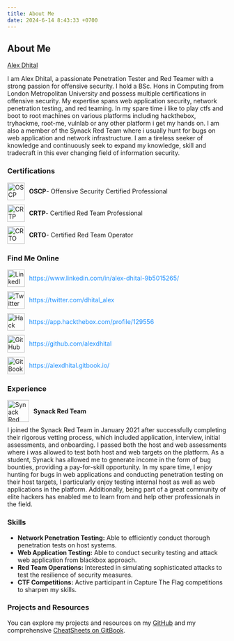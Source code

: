 ```yaml
---
title: About Me
date: 2024-6-14 8:43:33 +0700
---
```

## About Me

[Alex Dhital](https://www.linkedin.com/in/alex-dhital-9b5015265/)

I am Alex Dhital, a passionate Penetration Tester and Red Teamer with a strong passion for offensive security. I hold a BSc. Hons in Computing from London Metropolitan University and possess multiple certifications in offensive security. My expertise spans web application security, network penetration testing, and red teaming. In my spare time i like to play ctfs and boot to root machines on various platforms including hackthebox, tryhackme, root-me, vulnlab or any other platform i get my hands on. I am also a member of the Synack Red Team where i usually hunt for bugs on web application and network infrastructure. I am a tireless seeker of knowledge and continuously seek to expand my knowledge, skill and tradecraft in this ever changing field of information security.

### Certifications

<div style="display: flex; align-items: center;">
    <img src="https://i.ibb.co/0fjy6Vf/image.png" alt="OSCP Logo" width="40" style="vertical-align:middle; margin-right: 10px;"/> 
    <strong>OSCP</strong> - Offensive Security Certified Professional
</div>
<div style="display: flex; align-items: center; margin-top: 10px;">
    <img src="https://miro.medium.com/v2/resize:fit:1358/0*rg8hS7P0GClS7JMP.png" alt="CRTP Logo" width="40" style="vertical-align:middle; margin-right: 10px;"/> 
    <strong>CRTP</strong> - Certified Red Team Professional
</div>
<div style="display: flex; align-items: center; margin-top: 10px;">
    <img src="https://miro.medium.com/v2/resize:fit:400/1*otiV9Az7L0Xtw3w-tsYa4w.png" alt="CRTO Logo" width="40" style="vertical-align:middle; margin-right: 10px;"/> 
    <strong>CRTO</strong> - Certified Red Team Operator
</div>

### Find Me Online

<div style="margin-top: 10px;">
    <div style="display: flex; align-items: center; margin-bottom: 10px;">
        <img src="https://i.ibb.co/9nHS5FF/icons8-linkedin-48.png" alt="LinkedIn" width="40" style="margin-right: 10px;"/>
        <a href="https://www.linkedin.com/in/alex-dhital-9b5015265/" style="text-decoration: none; color: #1e90ff;">
            https://www.linkedin.com/in/alex-dhital-9b5015265/
        </a>
    </div>
    <div style="display: flex; align-items: center; margin-bottom: 10px;">
        <img src="https://i.ibb.co/3vHqv6T/icons8-twitter-48.png" alt="Twitter" width="40" style="margin-right: 10px;"/>
        <a href="https://twitter.com/dhital_alex" style="text-decoration: none; color: #1e90ff;">
            https://twitter.com/dhital_alex
        </a>
    </div>
    <div style="display: flex; align-items: center; margin-bottom: 10px;">
        <img src="https://i.ibb.co/c2rvmGC/hack-the-box-256x256.png" alt="Hack The Box" width="40" style="margin-right: 10px;"/>
        <a href="https://app.hackthebox.com/profile/129556" style="text-decoration: none; color: #1e90ff;">
            https://app.hackthebox.com/profile/129556
        </a>
    </div>
    <div style="display: flex; align-items: center; margin-bottom: 10px;">
        <img src="https://i.ibb.co/tD67HRt/icons8-github-30.png" alt="GitHub" width="40" style="margin-right: 10px;"/>
        <a href="https://github.com/alexdhital" style="text-decoration: none; color: #1e90ff;">
            https://github.com/alexdhital
        </a>
    </div>
    <div style="display: flex; align-items: center; margin-bottom: 10px;">
        <img src="https://i.ibb.co/jMbJzQP/62e404273667aecb3e989a90.png" alt="GitBook" width="40" style="margin-right: 10px;"/>
        <a href="https://alexdhital.gitbook.io/" style="text-decoration: none; color: #1e90ff;">
            https://alexdhital.gitbook.io/
        </a>
    </div>
</div>

### Experience

<div style="display: flex; align-items: center; margin-top: 10px;">
    <img src="https://pbs.twimg.com/profile_images/1646266203961434112/RaNqQv9K_400x400.jpg" alt="Synack Red Team" width="50" height="50" style="margin-right: 10px;"/>
    <strong>Synack Red Team</strong>
</div>
<p style="margin-top: 10px;">
    I joined the Synack Red Team in January 2021 after successfully completing  their rigorous vetting process, which included application, interview, initial assessments, and onboarding. I passed both the host and web assessments where i was allowed to test both host and web targets on the platform. As a student, Synack has allowed me to generate income in the form of bug bounties, providing a pay-for-skill opportunity. In my spare time, I enjoy hunting for bugs in web applications and conducting penetration testing on their host targets, I particularly enjoy testing internal host as well as web applications in the platform. Additionally, being part of a great community of elite hackers has enabled me to learn from and help other professionals in the field.
</p>

### Skills

- **Network Penetration Testing:** Able to efficiently conduct thorough penetration tests on host systems.
- **Web Application Testing:** Able to conduct security testing and attack web application from blackbox approach.
- **Red Team Operations:** Interested in simulating sophisticated attacks to test the resilience of security measures.
- **CTF Competitions:** Active participant in Capture The Flag competitions to sharpen my skills.

### Projects and Resources

You can explore my projects and resources on my [GitHub](https://github.com/alexdhital) and my comprehensive [CheatSheets on GitBook](https://alexdhital.gitbook.io/).
